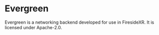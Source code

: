 # Evergreen

Evergreen is a networking backend developed for use in FiresideXR. It is licensed under Apache-2.0.